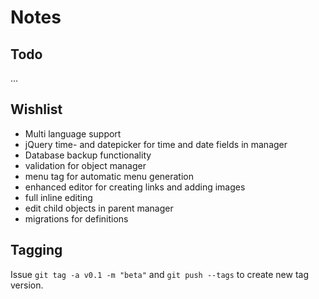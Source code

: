 # Notes

## Todo

...

## Wishlist

* Multi language support
* jQuery time- and datepicker for time and date fields in manager
* Database backup functionality
* validation for object manager
* menu tag for automatic menu generation
* enhanced editor for creating links and adding images
* full inline editing
* edit child objects in parent manager
* migrations for definitions

## Tagging

Issue `git tag -a v0.1 -m "beta"` and `git push --tags` to create new tag version.